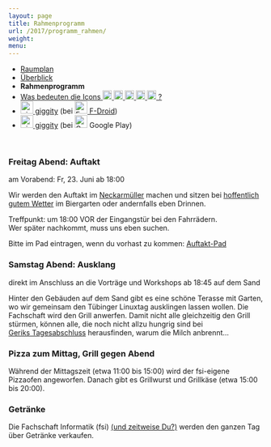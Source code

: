 ```yaml
---
layout: page
title: Rahmenprogramm
url: /2017/programm_rahmen/
weight:
menu:
---
```

* <a href="../programm_raumplan/">Raumplan</a>&nbsp;&nbsp;&nbsp;&nbsp;
* <a href="../programm_auf_einen_blick/">Überblick</a>&nbsp;&nbsp;&nbsp;&nbsp;
* <span style="font-weight: bold;">Rahmenprogramm&nbsp;&nbsp;&nbsp;&nbsp;</span>
* <a href="../programm_was_bedeuten_die_icons">Was bedeuten die Icons <img height="18" width="18" src="../../images/workshop.svg"> <img height="18" width="18" src="../../images/talk.svg"> <img height="18" width="18" src="../../images/talk2.svg"> <img height="18" width="18" src="../../images/lightning.svg"> <img height="18" width="18" src="../../images/lpic.svg"> ?</a>
* <a href="https://f-droid.org/repository/browse/?fdid=net.gaast.giggity" target="_blank"><img height="25" src="../../images/giggity.png" alt="giggity-Logo" title="giggity-Logo" />&nbsp;giggity</a> (bei
<a href="https://f-droid.org/" target="_blank"><img height="25" src="../../images/fdroid.png" alt="F-Droid-Logo" title="F-Droid-Logo" />&nbsp;F-Droid</a>)
* <a href="https://play.google.com/store/apps/details?id=net.gaast.giggity" target="_blank"><img height="25" src="../../images/giggity.png" alt="giggity-Logo" title="giggity-Logo" />&nbsp;giggity</a> (bei
<img height="25" src="../../images/googleplay.png" alt="Google-Play-Logo" title="Google-Play-Logo" />&nbsp;Google Play)

<p><br/></p>

### Freitag Abend: Auftakt

am Vorabend: Fr, 23. Juni ab 18:00

Wir werden den Auftakt im <a href="http://www.openstreetmap.org/node/31271991" target="_blank">Neckarmüller</a> machen und sitzen bei <a href="http://wetterstationen.meteomedia.de/?station=108290&wahl=vorhersage" target="_blank">hoffentlich gutem Wetter</a> im Biergarten oder andernfalls eben Drinnen. 

Treffpunkt: um 18:00 VOR der Eingangstür bei den Fahrrädern.<br/>
Wer später nachkommt, muss uns eben suchen.<br/>

Bitte im Pad eintragen, wenn du vorhast zu kommen: <a href="https://yourpart.eu/p/tuebix.2017.auftakt.freitag.abend" target="_blank">Auftakt-Pad</a>

### Samstag Abend: Ausklang

direkt im Anschluss an die Vorträge und Workshops ab 18:45 auf dem Sand

Hinter den Gebäuden auf dem Sand gibt es eine schöne Terasse mit Garten, wo wir gemeinsam den Tübinger Linuxtag ausklingen lassen wollen.
Die Fachschaft wird den Grill anwerfen.
Damit nicht alle gleichzeitig den Grill stürmen, können alle, die noch nicht allzu hungrig sind bei <a class="talk" href="../programm/gerik-huland-tagesabschluss-warum-brennt-die-milch-an/">Geriks&nbsp;Tagesabschluss</a> herausfinden, warum die Milch anbrennt...

### Pizza zum Mittag, Grill gegen Abend

Während der Mittagszeit (etwa 11:00 bis 15:00) wird der fsi-eigene Pizzaofen angeworfen.
Danach gibt es Grillwurst und Grillkäse (etwa 15:00 bis 20:00). 

### Getränke

Die Fachschaft Informatik (fsi) <a href="../../callforhelpers">(und zeitweise Du?)</a> werden den ganzen Tag über Getränke verkaufen.
